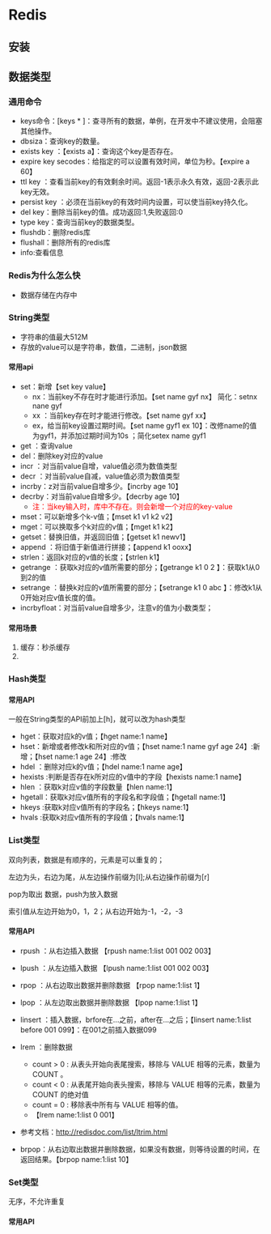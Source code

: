 # Redis

## 安装

## 数据类型

### 通用命令

* keys命令：[keys * ]：查寻所有的数据，单例，在开发中不建议使用，会阻塞其他操作。
* dbsiza：查询key的数量。
* exists key ：【exists a】：查询这个key是否存在。
* expire key secodes：给指定的可以设置有效时间，单位为秒。【expire a 60】
* ttl key ：查看当前key的有效剩余时间。返回-1表示永久有效，返回-2表示此key无效。
* persist key ：必须在当前key的有效时间内设置，可以使当前key持久化。
* del key：删除当前key的值。成功返回:1,失败返回:0
* type key：查询当前key的数据类型。
* flushdb：删除redis库
* flushall：删除所有的redis库
* info:查看信息

### Redis为什么怎么快

* 数据存储在内存中

 ### String类型

* 字符串的值最大512M
* 存放的value可以是字符串，数值，二进制，json数据

#### 常用api

* set：新增【set key value】
  * nx：当前key不存在时才能进行添加。【set name gyf nx】 简化：setnx nane gyf
  * xx ：当前key存在时才能进行修改。【set name gyf xx】
  * ex，给当前key设置过期时间。【set name gyf1  ex 10】：改修name的值为gyf1，并添加过期时间为10s ；简化setex name gyf1
* get ：查询value 
* del：删除key对应的value
* incr ：对当前value自增，value值必须为数值类型
* decr ：对当前value自减，value值必须为数值类型
* incrby：z对当前value自增多少。【incrby age 10】
* decrby：对当前value自增多少。【decrby age 10】
  * <font color=#FF0000 >注：当key输入时，库中不存在。则会新增一个对应的key-value</font>
* mset：可以新增多个k-v值；【mset  k1 v1 k2 v2】
* mget：可以换取多个k对应的v值；【mget  k1 k2】
* getset：替换旧值，并返回旧值；【getset k1 newv1】
* append ：将旧值于新值进行拼接；【append k1 ooxx】
* strlen：返回k对应的v值的长度；【strlen k1】
* getrange ：获取k对应的v值所需要的部分；【getrange k1 0 2 】：获取k1从0到2的值
* setrange ：替换k对应的v值所需要的部分；【setrange k1 0 abc 】：修改k1从0开始对应v值长度的值。
* incrbyfloat：对当前value自增多少，注意v的值为小数类型； 

#### 常用场景

1. 缓存：秒杀缓存
2. 

### Hash类型

#### 常用API

一般在String类型的API前加上[h]，就可以改为hash类型

* hget：获取对应k的v值；【hget name:1 name】
* hset：新增或者修改k和所对应的v值；【hset name:1 name gyf age 24】:新增；【hset name:1  age 24】:修改
* hdel ：删除对应k的v值；【hdel name:1 name age】
* hexists :判断是否存在k所对应的v值中的字段【hexists name:1 name】
* hlen ：获取k对应v值的字段数量【hlen name:1】
* hgetall：获取k对应v值所有的字段名和字段值；【hgetall name:1】
* hkeys :获取k对应v值所有的字段名；【hkeys name:1】
* hvals :获取k对应v值所有的字段值；【hvals name:1】

### List类型

双向列表，数据是有顺序的，元素是可以重复的；

左边为头，右边为尾，从左边操作前缀为[l];从右边操作前缀为[r]

pop为取出   数据，push为放入数据

索引值从左边开始为0，1，2；从右边开始为-1，-2，-3

#### 常用API

* rpush ：从右边插入数据 【rpush name:1:list 001 002 003】
* lpush ：从左边插入数据 【lpush name:1:list 001 002 003】

* rpop ：从右边取出数据并删除数据 【rpop name:1:list 1】
* lpop ：从左边取出数据并删除数据 【lpop name:1:list 1】
* linsert ：插入数据，brfore在...之前，after在...之后；【linsert name:1:list before 001 099】：在001之前插入数据099
* lrem ：删除数据
  * count > 0 : 从表头开始向表尾搜索，移除与 VALUE 相等的元素，数量为 COUNT 。
  * count < 0 : 从表尾开始向表头搜索，移除与 VALUE 相等的元素，数量为 COUNT 的绝对值
  * count = 0 : 移除表中所有与 VALUE 相等的值。
  * 【lrem name:1:list 0 001】
* 参考文档：http://redisdoc.com/list/ltrim.html
* brpop：从右边取出数据并删除数据，如果没有数据，则等待设置的时间，在返回结果。【brpop name:1:list 10】

### Set类型

无序，不允许重复

#### 常用API

 